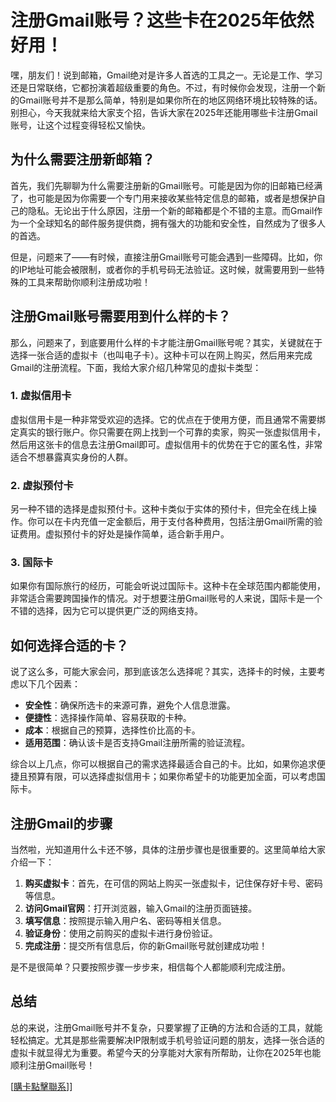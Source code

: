 # 注册Gmail账号？这些卡在2025年依然好用！

嘿，朋友们！说到邮箱，Gmail绝对是许多人首选的工具之一。无论是工作、学习还是日常联络，它都扮演着超级重要的角色。不过，有时候你会发现，注册一个新的Gmail账号并不是那么简单，特别是如果你所在的地区网络环境比较特殊的话。别担心，今天我就来给大家支个招，告诉大家在2025年还能用哪些卡注册Gmail账号，让这个过程变得轻松又愉快。

## 为什么需要注册新邮箱？

首先，我们先聊聊为什么需要注册新的Gmail账号。可能是因为你的旧邮箱已经满了，也可能是因为你需要一个专门用来接收某些特定信息的邮箱，或者是想保护自己的隐私。无论出于什么原因，注册一个新的邮箱都是个不错的主意。而Gmail作为一个全球知名的邮件服务提供商，拥有强大的功能和安全性，自然成为了很多人的首选。

但是，问题来了——有时候，直接注册Gmail账号可能会遇到一些障碍。比如，你的IP地址可能会被限制，或者你的手机号码无法验证。这时候，就需要用到一些特殊的工具来帮助你顺利注册成功啦！

## 注册Gmail账号需要用到什么样的卡？

那么，问题来了，到底要用什么样的卡才能注册Gmail账号呢？其实，关键就在于选择一张合适的虚拟卡（也叫电子卡）。这种卡可以在网上购买，然后用来完成Gmail的注册流程。下面，我给大家介绍几种常见的虚拟卡类型：

### 1. 虚拟信用卡

虚拟信用卡是一种非常受欢迎的选择。它的优点在于使用方便，而且通常不需要绑定真实的银行账户。你只需要在网上找到一个可靠的卖家，购买一张虚拟信用卡，然后用这张卡的信息去注册Gmail即可。虚拟信用卡的优势在于它的匿名性，非常适合不想暴露真实身份的人群。

### 2. 虚拟预付卡

另一种不错的选择是虚拟预付卡。这种卡类似于实体的预付卡，但完全在线上操作。你可以在卡内充值一定金额后，用于支付各种费用，包括注册Gmail所需的验证费用。虚拟预付卡的好处是操作简单，适合新手用户。

### 3. 国际卡

如果你有国际旅行的经历，可能会听说过国际卡。这种卡在全球范围内都能使用，非常适合需要跨国操作的情况。对于想要注册Gmail账号的人来说，国际卡是一个不错的选择，因为它可以提供更广泛的网络支持。

## 如何选择合适的卡？

说了这么多，可能大家会问，那到底该怎么选择呢？其实，选择卡的时候，主要考虑以下几个因素：

- **安全性**：确保所选卡的来源可靠，避免个人信息泄露。
- **便捷性**：选择操作简单、容易获取的卡种。
- **成本**：根据自己的预算，选择性价比高的卡。
- **适用范围**：确认该卡是否支持Gmail注册所需的验证流程。

综合以上几点，你可以根据自己的需求选择最适合自己的卡。比如，如果你追求便捷且预算有限，可以选择虚拟信用卡；如果你希望卡的功能更加全面，可以考虑国际卡。

## 注册Gmail的步骤

当然啦，光知道用什么卡还不够，具体的注册步骤也是很重要的。这里简单给大家介绍一下：

1. **购买虚拟卡**：首先，在可信的网站上购买一张虚拟卡，记住保存好卡号、密码等信息。
2. **访问Gmail官网**：打开浏览器，输入Gmail的注册页面链接。
3. **填写信息**：按照提示输入用户名、密码等相关信息。
4. **验证身份**：使用之前购买的虚拟卡进行身份验证。
5. **完成注册**：提交所有信息后，你的新Gmail账号就创建成功啦！

是不是很简单？只要按照步骤一步步来，相信每个人都能顺利完成注册。

## 总结

总的来说，注册Gmail账号并不复杂，只要掌握了正确的方法和合适的工具，就能轻松搞定。尤其是那些需要解决IP限制或手机号验证问题的朋友，选择一张合适的虚拟卡就显得尤为重要。希望今天的分享能对大家有所帮助，让你在2025年也能顺利注册Gmail账号！

[[購卡點擊聯系](https://t.me/s/esim1088)]]